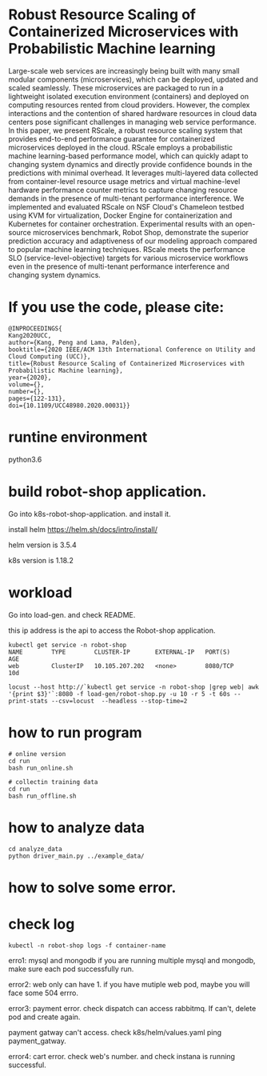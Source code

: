 # Robust Resource Scaling of Containerized Microservices with Probabilistic Machine learning

Large-scale web services are increasingly being built with many small modular components (microservices), which can be deployed, updated and scaled seamlessly. These microservices are packaged to run in a lightweight isolated execution environment (containers) and deployed on computing resources rented from cloud providers. However, the complex interactions and the contention of shared hardware resources in cloud data centers pose significant challenges in managing web service performance. In this paper, we present RScale, a robust resource scaling system that provides end-to-end performance guarantee for containerized microservices deployed in the cloud. RScale employs a probabilistic machine learning-based performance model, which can quickly adapt to changing system dynamics and directly provide confidence bounds in the predictions with minimal overhead. It leverages multi-layered data collected from container-level resource usage metrics and virtual machine-level hardware performance counter metrics to capture changing resource demands in the presence of multi-tenant performance interference. We implemented and evaluated RScale on NSF Cloud's Chameleon testbed using KVM for virtualization, Docker Engine for containerization and Kubernetes for container orchestration. Experimental results with an open-source microservices benchmark, Robot Shop, demonstrate the superior prediction accuracy and adaptiveness of our modeling approach compared to popular machine learning techniques. RScale meets the performance SLO (service-level-objective) targets for various microservice workflows even in the presence of multi-tenant performance interference and changing system dynamics.

# If you use the code, please cite:
```
@INPROCEEDINGS{
Kang2020UCC,  
author={Kang, Peng and Lama, Palden},  
booktitle={2020 IEEE/ACM 13th International Conference on Utility and Cloud Computing (UCC)},  
title={Robust Resource Scaling of Containerized Microservices with Probabilistic Machine learning},   
year={2020},  
volume={}, 
number={},  
pages={122-131},  
doi={10.1109/UCC48980.2020.00031}}
```

# runtine environment
python3.6

# build robot-shop application.

Go into k8s-robot-shop-application. and install it. 

install helm https://helm.sh/docs/intro/install/

helm version is 3.5.4

k8s version is 1.18.2

# workload

Go into load-gen. and check README.

this ip address is the api to access  the Robot-shop application. 
```
kubectl get service -n robot-shop
NAME        TYPE        CLUSTER-IP       EXTERNAL-IP   PORT(S)              AGE
web         ClusterIP   10.105.207.202   <none>        8080/TCP             10d
```
```
locust --host http://`kubectl get service -n robot-shop |grep web| awk '{print $3}'`:8080 -f load-gen/robot-shop.py -u 10 -r 5 -t 60s --print-stats --csv=locust  --headless --stop-time=2
```


# how to run program
```
# online version
cd run
bash run_online.sh
```

```
# collectin training data 
cd run
bash run_offline.sh
```


# how to analyze data

```
cd analyze_data
python driver_main.py ../example_data/
```


# how to solve some error.

# check log
```
kubectl -n robot-shop logs -f container-name
```

erro1: mysql and mongodb
if you are running multiple mysql and mongodb, make sure each pod successfully run.

error2: web only can have 1. if you have mutiple web pod, maybe you will face some 504 errro.


error3: payment error. 
check dispatch can access rabbitmq. If can't, delete pod and create again. 

payment gatway can't access.  check k8s/helm/values.yaml ping payment\_gatway.

error4: cart error. check web's number. and check instana is running successful. 


